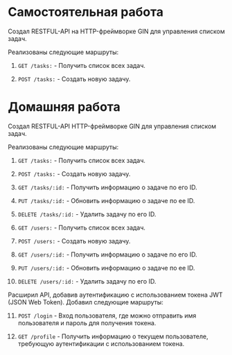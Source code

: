 # Самостоятельная работа

Создал RESTFUL-API на HTTP-фреймворке GIN для управления списком задач. 

Реализованы следующие маршруты:

1) `GET /tasks:` - Получить список всех задач.

2) `POST /tasks:` - Создать новую задачу.

# Домашняя работа

Создал RESTFUL-API HTTP-фреймворке GIN для управления списком задач. 

Реализованы следующие маршруты:

1) `GET /tasks:` - Получить список всех задач.

2) `POST /tasks:` - Создать новую задачу.

3) `GET /tasks/:id:` - Получить информацию о задаче по его ID.

4) `PUT /tasks/:id:` - Обновить информацию о задаче по ее ID.

5) `DELETE /tasks/:id:` - Удалить задачу по его ID.

6) `GET /users:` - Получить список всех задач.

7) `POST /users:` - Создать новую задачу.

8) `GET /users/:id:` - Получить информацию о задаче по его ID.

9) `PUT /users/:id:` - Обновить информацию о задаче по ее ID.

10) `DELETE /users/:id:` - Удалить задачу по его ID.

Расширил API, добавив аутентификацию с использованием токена JWT (JSON Web Token). Добавил следующие маршруты:

11) `POST /login` - Вход пользователя, где можно отправить имя пользователя и пароль для получения токена.

12) `GET /profile` - Получить информацию о текущем пользователе, требующую аутентификации с использованием токена.
